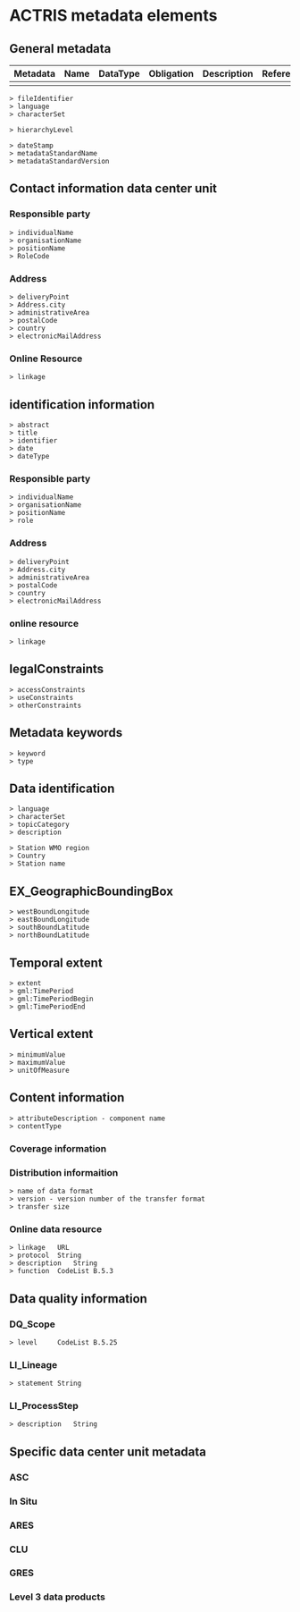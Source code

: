 # ACTRIS metadata elements

## General metadata

| Metadata | Name |	DataType |	Obligation | Description | Reference | Example |
|----------|------|----------|-------------|-------------|-----------|---------|
|		   |	  |          |             |             |           |         |


	> fileIdentifier
	> language
	> characterSet

	> hierarchyLevel

	> dateStamp
	> metadataStandardName
	> metadataStandardVersion

## Contact information data center unit

### Responsible party
	> individualName
	> organisationName
	> positionName
	> RoleCode

### Address

	> deliveryPoint
	> Address.city
	> administrativeArea
	> postalCode
	> country
	> electronicMailAddress

### Online Resource

	> linkage

## identification information

	> abstract
	> title
	> identifier
	> date
	> dateType

### Responsible party

	> individualName
	> organisationName
	> positionName
	> role 

### Address

	> deliveryPoint
	> Address.city
	> administrativeArea
	> postalCode
	> country
	> electronicMailAddress	

### online resource

	> linkage

## legalConstraints

	> accessConstraints
	> useConstraints
	> otherConstraints

## Metadata keywords

	> keyword
	> type

## Data identification

	> language
	> characterSet
	> topicCategory
	> description

	> Station WMO region
	> Country
	> Station name

## EX_GeographicBoundingBox

	> westBoundLongitude
	> eastBoundLongitude
	> southBoundLatitude
	> northBoundLatitude

## Temporal extent
	
	> extent
	> gml:TimePeriod
	> gml:TimePeriodBegin
	> gml:TimePeriodEnd

## Vertical extent
	> minimumValue
	> maximumValue
	> unitOfMeasure

## Content information

	> attributeDescription - component name
	> contentType

### Coverage information


### Distribution informaition

	> name of data format
	> version - version number of the transfer format
	> transfer size

### Online data resource

	> linkage	URL
	> protocol	String
	> description	String
	> function	CodeList B.5.3

## Data quality information

### DQ_Scope		
	> level 	CodeList B.5.25
### LI_Lineage		
	> statement	String
### LI_ProcessStep		
	> description	String

## Specific data center unit metadata

### ASC

### In Situ

### ARES

### CLU

### GRES

### Level 3 data products

